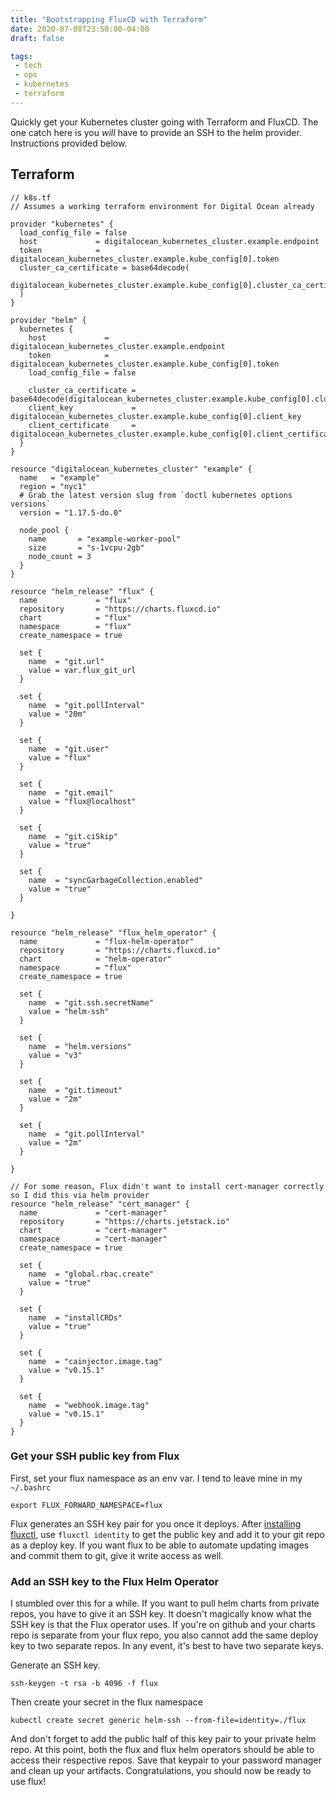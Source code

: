 ```yaml
---
title: "Bootstrapping FluxCD with Terraform"
date: 2020-07-08T23:50:00-04:00
draft: false

tags:
 - tech
 - ops
 - kubernetes
 - terraform
---
```


Quickly get your Kubernetes cluster going with Terraform and FluxCD. The one catch here is you _will_ have to provide an SSH to the helm provider. Instructions provided below.

## Terraform

```
// k8s.tf
// Assumes a working terraform environment for Digital Ocean already

provider "kubernetes" {
  load_config_file = false
  host             = digitalocean_kubernetes_cluster.example.endpoint
  token            = digitalocean_kubernetes_cluster.example.kube_config[0].token
  cluster_ca_certificate = base64decode(
    digitalocean_kubernetes_cluster.example.kube_config[0].cluster_ca_certificate
  )
}

provider "helm" {
  kubernetes {
    host             = digitalocean_kubernetes_cluster.example.endpoint
    token            = digitalocean_kubernetes_cluster.example.kube_config[0].token
    load_config_file = false

    cluster_ca_certificate = base64decode(digitalocean_kubernetes_cluster.example.kube_config[0].cluster_ca_certificate)
    client_key             = digitalocean_kubernetes_cluster.example.kube_config[0].client_key
    client_certificate     = digitalocean_kubernetes_cluster.example.kube_config[0].client_certificate
  }
}

resource "digitalocean_kubernetes_cluster" "example" {
  name   = "example"
  region = "nyc1"
  # Grab the latest version slug from `doctl kubernetes options versions`
  version = "1.17.5-do.0"

  node_pool {
    name       = "example-worker-pool"
    size       = "s-1vcpu-2gb"
    node_count = 3
  }
}

resource "helm_release" "flux" {
  name             = "flux"
  repository       = "https://charts.fluxcd.io"
  chart            = "flux"
  namespace        = "flux"
  create_namespace = true

  set {
    name  = "git.url"
    value = var.flux_git_url
  }

  set {
    name  = "git.pollInterval"
    value = "20m"
  }

  set {
    name  = "git.user"
    value = "flux"
  }

  set {
    name  = "git.email"
    value = "flux@localhost"
  }

  set {
    name  = "git.ciSkip"
    value = "true"
  }

  set {
    name  = "syncGarbageCollection.enabled"
    value = "true"
  }

}

resource "helm_release" "flux_helm_operator" {
  name             = "flux-helm-operator"
  repository       = "https://charts.fluxcd.io"
  chart            = "helm-operator"
  namespace        = "flux"
  create_namespace = true

  set {
    name  = "git.ssh.secretName"
    value = "helm-ssh"
  }

  set {
    name  = "helm.versions"
    value = "v3"
  }

  set {
    name  = "git.timeout"
    value = "2m"
  }

  set {
    name  = "git.pollInterval"
    value = "2m"
  }

}

// For some reason, Flux didn't want to install cert-manager correctly so I did this via helm provider
resource "helm_release" "cert_manager" {
  name             = "cert-manager"
  repository       = "https://charts.jetstack.io"
  chart            = "cert-manager"
  namespace        = "cert-manager"
  create_namespace = true

  set {
    name  = "global.rbac.create"
    value = "true"
  }

  set {
    name  = "installCRDs"
    value = "true"
  }

  set {
    name  = "cainjector.image.tag"
    value = "v0.15.1"
  }

  set {
    name  = "webhook.image.tag"
    value = "v0.15.1"
  }
}
```

### Get your SSH public key from Flux
First, set your flux namespace as an env var. I tend to leave mine in my `~/.bashrc`

```
export FLUX_FORWARD_NAMESPACE=flux
```

Flux generates an SSH key pair for you once it deploys. After [installing fluxctl](https://docs.fluxcd.io/en/1.18.0/references/fluxctl.html), use `fluxctl identity` to get the public key and add it to your git repo as a deploy key. If you want flux to be able to automate updating images and commit them to git, give it write access as well.

### Add an SSH key to the Flux Helm Operator
I stumbled over this for a while. If you want to pull helm charts from private repos, you have to give it an SSH key. It doesn't magically know what the SSH key is that the Flux operator uses. If you're on github and your charts repo is separate from your flux repo, you also cannot add the same deploy key to two separate repos. In any event, it's best to have two separate keys. 

Generate an SSH key.
```
ssh-keygen -t rsa -b 4096 -f flux
```

Then create your secret in the flux namespace

```
kubectl create secret generic helm-ssh --from-file=identity=./flux
```

And don't forget to add the public half of this key pair to your private helm repo. At this point, both the flux and flux helm operators should be able to access their respective repos. Save that keypair to your password manager and clean up your artifacts. Congratulations, you should now be ready to use flux!
